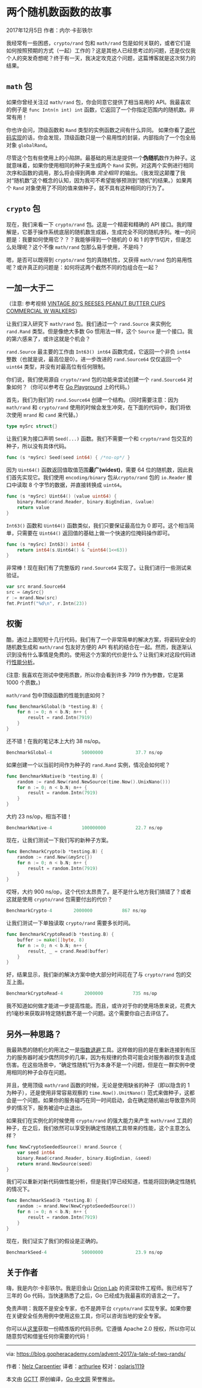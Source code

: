 # 两个随机数函数的故事
2017年12月5日 作者：内尔·卡彭铁尔

我经常有一些困惑，`crypto/rand` 包和 `math/rand` 包是如何关联的，或者它们是如何按照预期的方式（一起）工作的？这是其他人已经思考过的问题，还是仅仅我个人的突发奇想呢？终于有一天，我决定攻克这个问题，这篇博客就是这次努力的结果。

## `math` 包

如果你曾经关注过 `math/rand` 包，你会同意它提供了相当易用的 API。我最喜欢的例子是 `func Intn(n int) int` 函数，它返回了一个你指定范围内的随机数。非常有用！

你也许会问，顶级函数和 `Rand` 类型的实例函数之间有什么异同。 如果你看了[源代码实现](https://golang.org/src/math/rand/rand.go)的话，你会发现，顶级函数只是一个易用性的封装，内部指向了一个包全局对象 `globalRand`。

尽管这个包有些使用上的小陷阱。最基础的用法是提供一个**伪随机**数作为种子。这就意味着，如果你使用相同的种子来生成两个 `Rand` 实例，对这两个实例进行相同次序和函数的调用，那么将会得到两串 *完全相同* 的输出。（我发现这颠覆了我对“随机数”这个概念的认知，因为我可不希望能够预测到“随机”的结果。）如果两个 `Rand` 对象使用了不同的值来做种子，就不具有这种相同的行为了。

## `crypto` 包

现在，我们来看一下 `crypto/rand` 包。这是一个精密和精确的 API 接口。我的理解是，它基于操作系统底层的随机数生成器，生成完全不同的随机序列。唯一的问题是：我要如何使用它？？？我能够得到一个随机的 0 和 1 的字节切片，但是怎么处理呢？这个不像 `math/rand` 包那么易于使用，不是吗？

嗯，是否可以既得到 `crypto/rand` 包的真随机性，又获得 `math/rand` 包的易用性呢？或许真正的问题是：如何将这两个截然不同的包组合在一起？

## 一加一大于二

（注意: 参考视频 [VINTAGE 80'S REESES PEANUT BUTTER CUPS COMMERCIAL W WALKERS](https://www.youtube.com/watch?v=DJLDF6qZUX0)）

让我们深入研究下 `math/rand` 包。我们通过一个 `rand.Source` 来实例化 `rand.Rand` 类型。但是像绝大多数 Go 惯用法一样，这个 `Source` 是一个接口。我的第六感来了，或许这就是个机会？

`rand.Source` 最主要的工作由 `Int63() int64` 函数完成，它返回一个非负 `int64` 整数（也就是说，最高位是0）。进一步改进的 `rand.Source64` 仅仅返回一个 `uint64` 类型，并没有对最高位有任何限制。

你们说，我们使用源自 `crypto/rand` 包的功能来尝试创建一个 `rand.Source64` 对象如何？（你可以参考在 [Go Playground](https://play.golang.org/p/_3w6vWTwwE) 上的代码。）

首先，我们为我们的 `rand.Source64` 创建一个结构。（同时需要注意：因为 `math/rand` 和 `crypto/rand` 使用的时候会发生冲突，在下面的代码中，我们将依次使用 `mrand` 和 `cand` 来代替。）

```go
type mySrc struct{}
```

让我们来为接口声明 `Seed(...)` 函数。我们不需要一个和 `crypto/rand` 包交互的种子，所以没有具体代码。

```go
func (s *mySrc) Seed(seed int64) { /*no-op*/ }
```

因为 `Uint64()` 函数返回值取值范围**最广(widest)**，需要 64 位的随机数，因此我们首先实现它。我们使用 `encoding/binary` 包从`crypto/rand` 包的 `io.Reader` 接口中读取 8 个字节的数据，并直接转换成 `uint64`。

```go
func (s *mySrc) Uint64() (value uint64) {
	binary.Read(crand.Reader, binary.BigEndian, &value)
	return value
}
```

`Int63()` 函数和 `Uint64()` 函数类似，我们只要保证最高位为 0 即可。这个相当简单，只需要在 `Uint64()` 返回值的基础上做一个快速的位掩码操作即可。

```go
func (s *mySrc) Int63() int64 {
	return int64(s.Uint64() & ^uint64(1<<63))
}
```

非常棒！现在我们有了完整版的 `rand.Source64` 实现了。让我们进行一些测试来验证。

```go
var src mrand.Source64
src = &mySrc{}
r := mrand.New(src)
fmt.Printf("%d\n", r.Intn(23))
```

## 权衡

酷，通过上面短短十几行代码，我们有了一个非常简单的解决方案，将密码安全的随机数生成和 `math/rand` 包友好方便的 API 有机的结合在一起。然而，我逐渐认识到没有什么事情是免费的。使用这个方案的代价是什么？让我们来对这段代码进行[性能分析](https://dave.cheney.net/2013/06/30/how-to-write-benchmarks-in-go)。

(注意: 我喜欢在测试中使用质数，所以你会看到许多 7919 作为参数，它是第 1000 个质数。)

`math/rand` 包中顶级函数的性能到底如何？

```go
func BenchmarkGlobal(b *testing.B) {
	for n := 0; n < b.N; n++ {
		result = rand.Intn(7919)
	}
}
```

还不错！在我的笔记本上大约 38 ns/op。

```go
BenchmarkGlobal-4         	50000000	        37.7 ns/op
```

如果创建一个以当前时间作为种子的 `rand.Rand` 实例，情况会如何呢？

```go
func BenchmarkNative(b *testing.B) {
	random := rand.New(rand.NewSource(time.Now().UnixNano()))
	for n := 0; n < b.N; n++ {
		result = random.Intn(7919)
	}
}
```

大约 23 ns/op，相当不错！

```go
BenchmarkNative-4         	100000000	        22.7 ns/op
```

现在，让我们测试一下我们写的新种子方案。

```go
func BenchmarkCrypto(b *testing.B) {
	random := rand.New(&mySrc{})
	for n := 0; n < b.N; n++ {
		result = random.Intn(7919)
	}
}
```

哎呀，大约 900 ns/op，这个代价太昂贵了。是不是什么地方我们搞错了？或者这就是使用 `crypto/rand` 包需要付出的代价？

```go
BenchmarkCrypto-4     	 2000000	       867 ns/op
```

让我们测试一下单独读取 `crypto/rand` 需要多长时间。

```go
func BenchmarkCryptoRead(b *testing.B) {
	buffer := make([]byte, 8)
	for n := 0; n < b.N; n++ {
		result, _ = crand.Read(buffer)
	}
}
```

好，结果显示，我们新的解决方案中绝大部分时间花在了与 `crypto/rand` 包的交互上面。

```go
BenchmarkCryptoRead-4     	 2000000	       735 ns/op
```

我不知道如何做才能进一步提高性能。而且，或许对于你的使用场景来说，花费大约1毫秒来获取非特定随机数不是一个问题。这个需要你自己去评估了。

## 另外一种思路？

我最熟悉的随机化的用法之一是[指数退避](https://en.wikipedia.org/wiki/Exponential_backoff)工具。这样做的目的是在重新连接到有压力的服务器时减少偶然同步的几率，因为有规律的负荷可能会对服务器的恢复造成伤害。在这些场景中，“确定性随机”行为本身不是一个问题，但是在一群实例中使用相同的种子会存在问题。

并且，使用顶级 `math/rand` 函数的时候，无论是使用缺省的种子（即以隐含的 1 为种子），还是使用非常容易观察的 `time.Now().UnitNano()` 范式来做种子，这都会是一个问题。如果你的服务碰巧在同一时间启动，会在确定随机输出导致意外同步的情况下，服务被迫中止退出。

如果我们在实例化的时候使用 `crypto/rand` 的强大能力来产生 `math/rand` 工具的种子，在之后，我们依然可以享受到确定性随机工具带来的性能，这个主意怎么样？

```go
func NewCryptoSeededSource() mrand.Source {
	var seed int64
	binary.Read(crand.Reader, binary.BigEndian, &seed)
	return mrand.NewSource(seed)
}
```

我们可以重新对新代码做性能分析，但是我们早已经知道，性能将回到确定性随机的情况下。

```go
func BenchmarkSead(b *testing.B) {
	random := mrand.New(NewCryptoSeededSource())
	for n := 0; n < b.N; n++ {
		result = random.Intn(7919)
	}
}
```

现在，我们证实了我们的假设是正确的。

```go
BenchmarkSeed-4           	50000000	        23.9 ns/op
```

## 关于作者

嗨，我是内尔·卡彭铁尔。我是旧金山 [Orion Lab](https://www.orionlabs.io/) 的资深软件工程师。我已经写了三年的 Go 代码，当快速熟悉了之后，Go 已经成为我最喜欢的语言之一了。

免责声明：我既不是安全专家，也不是跨平台 `crypto/rand` 实现专家。如果你要在关键安全任务用例中使用这些工具，你可以咨询当地的安全专家。

你可以从[这里](https://github.com/orion-labs/go-crypto-source)获取一份精炼版的代码示例。它遵循 Apache 2.0 授权，所以你可以随意剪切和借鉴任何你需要的代码！


----------------

via: https://blog.gopheracademy.com/advent-2017/a-tale-of-two-rands/

作者：[Nelz Carpentier](https://blog.gopheracademy.com/advent-2017/a-tale-of-two-rands/)
译者：[arthurlee](https://github.com/arthurlee)
校对：[polaris1119](https://github.com/polaris1119)

本文由 [GCTT](https://github.com/studygolang/GCTT) 原创编译，[Go 中文网](https://studygolang.com/) 荣誉推出。